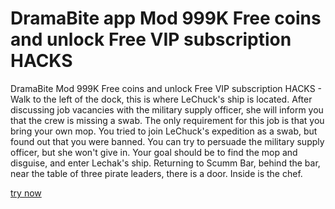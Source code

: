 # DramaBite app Mod 999K Free coins and unlock Free VIP subscription HACKS

DramaBite Mod 999K Free coins and unlock Free VIP subscription HACKS - Walk to the left of the dock, this is where LeChuck's ship is located. After discussing job vacancies with the military supply officer, she will inform you that the crew is missing a swab. The only requirement for this job is that you bring your own mop. You tried to join LeChuck's expedition as a swab, but found out that you were banned. You can try to persuade the military supply officer, but she won't give in. Your goal should be to find the mop and disguise, and enter Lechak's ship. Returning to Scumm Bar, behind the bar, near the table of three pirate leaders, there is a door. Inside is the chef.

[try now](https://psp-haxors.com/dramabite)


